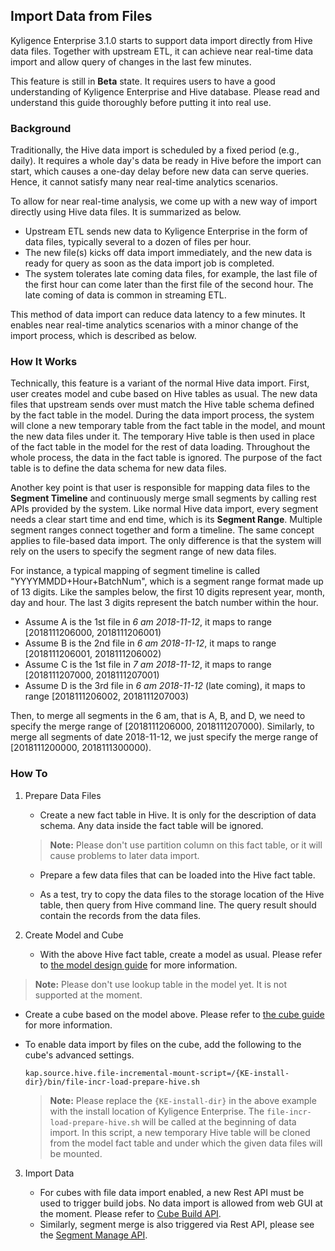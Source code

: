 ## Import Data from Files

Kyligence Enterprise 3.1.0 starts to support data import directly from Hive data files. Together with upstream ETL, it can achieve near real-time data import and allow query of changes in the last few minutes.

This feature is still in **Beta** state. It requires users to have a good understanding of Kyligence Enterprise and Hive database. Please read and understand this guide thoroughly before putting it into real use.



### Background

Traditionally, the Hive data import is scheduled by a fixed period (e.g., daily). It requires a whole day's data be ready in Hive before the import can start, which causes a one-day delay before new data can serve queries. Hence, it cannot satisfy many near real-time analytics scenarios.

To allow for near real-time analysis, we come up with a new way of import directly using Hive data files. It is summarized as below.

- Upstream ETL sends new data to Kyligence Enterprise in the form of data files, typically several to a dozen of files per hour.
- The new file(s) kicks off data import immediately, and the new data is ready for query as soon as the data import job is completed.
- The system tolerates late coming data files, for example, the last file of the first hour can come later than the first file of the second hour. The late coming of data is common in streaming ETL.

This method of data import can reduce data latency to a few minutes. It enables near real-time analytics scenarios with a minor change of the import process, which is described as below.



### How It Works

Technically, this feature is a variant of the normal Hive data import. First, user creates model and cube based on Hive tables as usual. The new data files that upstream sends over must match the Hive table schema defined by the fact table in the model. During the data import process, the system will clone a new temporary table from the fact table in the model, and mount the new data files under it. The temporary Hive table is then used in place of the fact table in the model for the rest of data loading. Throughout the whole process, the data in the fact table is ignored. The purpose of the fact table is to define the data schema for new data files.

Another key point is that user is responsible for mapping data files to the **Segment Timeline** and continuously merge small segments by calling rest APIs provided by the system. Like normal Hive data import, every segment needs a clear start time and end time, which is its **Segment Range**. Multiple segment ranges connect together and form a timeline. The same concept applies to file-based data import. The only difference is that the system will rely on the users to specify the segment range of new data files.

For instance, a typical mapping of segment timeline is called "YYYYMMDD+Hour+BatchNum", which is a segment range format made up of 13 digits. Like the samples below, the first 10 digits represent year, month, day and hour. The last 3 digits represent the batch number within the hour.

- Assume A is the 1st file in *6 am 2018-11-12*, it maps to range [2018111206000, 2018111206001)
- Assume B is the 2nd file in *6 am 2018-11-12*, it maps to range [2018111206001, 2018111206002)
- Assume C is the 1st file in *7 am 2018-11-12*, it maps to range [2018111207000, 2018111207001)
- Assume D is the 3rd file in *6 am 2018-11-12* (late coming), it maps to range [2018111206002, 2018111207003)

Then, to merge all segments in the 6 am, that is A, B, and D, we need to specify the merge range of [2018111206000, 2018111207000). Similarly, to merge all segments of date 2018-11-12, we just specify the merge range of [2018111200000, 2018111300000).



### How To

1. Prepare Data Files

    - Create a new fact table in Hive. It is only for the description of data schema. Any data inside the fact table will be ignored.

     > **Note:** Please don't use partition column on this fact table, or it will cause problems to later data import.

    - Prepare a few data files that can be loaded into the Hive fact table.

    - As a test, try to copy the data files to the storage location of the Hive table, then query from Hive command line. The query result should contain the records from the data files.

2. Create Model and Cube

   - With the above Hive fact table, create a model as usual. Please refer to [the model design guide](../data_modeling.en.md) for more information.

> **Note:** Please don't use lookup table in the model yet. It is not supported at the moment.

   - Create a cube based on the model above. Please refer to [the cube guide](../cube/create_cube.en.md) for more information.

   - To enable data import by files on the cube, add the following to the cube's advanced settings.

     ```properties
     kap.source.hive.file-incremental-mount-script=/{KE-install-dir}/bin/file-incr-load-prepare-hive.sh
     ```

     > **Note:** Please replace the `{KE-install-dir}` in the above example with the install location of Kyligence Enterprise. The `file-incr-load-prepare-hive.sh` will be called at the beginning of data import. In this script, a new temporary Hive table will be cloned from the model fact table and under which the given data files will be mounted.

3. Import Data

   - For cubes with file data import enabled, a new Rest API must be used to trigger build jobs. No data import is allowed from web GUI at the moment. Please refer to [Cube Build API](../rest/cube_api/cube_build_api.en.md).
   - Similarly, segment merge is also triggered via Rest API, please see the [Segment Manage API](../rest/segment_manage_api.en.md).
